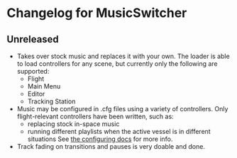 # Changelog for MusicSwitcher

## Unreleased

- Takes over stock music and replaces it with your own. The loader is able to load controllers for any scene,
  but currently only the following are supported:
  - Flight
  - Main Menu
  - Editor
  - Tracking Station
- Music may be configured in .cfg files using a variety of controllers. Only flight-relevant controllers have been written,
  such as:
  - replacing stock in-space music
  - running different playlists when the active vessel is in different situations
  See [the configuring docs](CONFIGURING.md) for more info.
- Track fading on transitions and pauses is very doable and done.